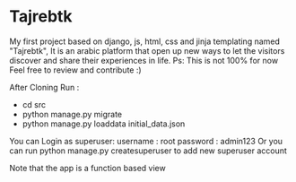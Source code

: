 # Tajrebtk
My first project based on django, js, html, css and jinja templating named "Tajrebtk", It is an arabic platform that open up new ways to let the visitors discover and share their experiences in life. Ps: 
This is not 100% for now
Feel free to review and contribute :)

After Cloning Run : 
 - cd src
 - python manage.py migrate
 - python manage.py loaddata  initial_data.json
 
You can Login as superuser:
 username : root
 password : admin123
Or you can run python manage.py createsuperuser to add new superuser account

Note that the app is a function based view
